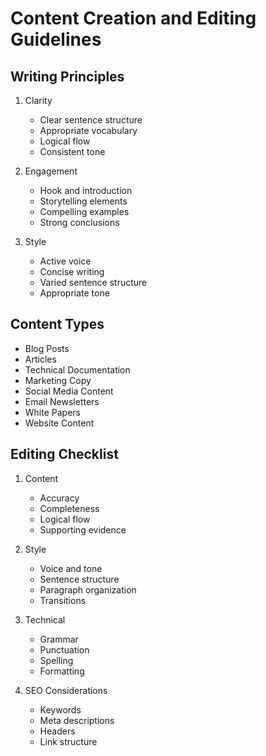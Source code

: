 # Content Creation and Editing Guidelines

## Writing Principles
1. Clarity
   - Clear sentence structure
   - Appropriate vocabulary
   - Logical flow
   - Consistent tone

2. Engagement
   - Hook and introduction
   - Storytelling elements
   - Compelling examples
   - Strong conclusions

3. Style
   - Active voice
   - Concise writing
   - Varied sentence structure
   - Appropriate tone

## Content Types
- Blog Posts
- Articles
- Technical Documentation
- Marketing Copy
- Social Media Content
- Email Newsletters
- White Papers
- Website Content

## Editing Checklist
1. Content
   - Accuracy
   - Completeness
   - Logical flow
   - Supporting evidence

2. Style
   - Voice and tone
   - Sentence structure
   - Paragraph organization
   - Transitions

3. Technical
   - Grammar
   - Punctuation
   - Spelling
   - Formatting

4. SEO Considerations
   - Keywords
   - Meta descriptions
   - Headers
   - Link structure 